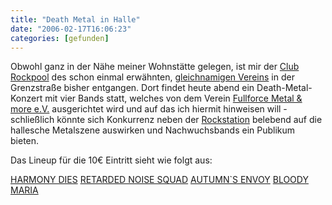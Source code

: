 ```yaml
---
title: "Death Metal in Halle"
date: "2006-02-17T16:06:23"
categories: [gefunden]
---
```


Obwohl ganz in der Nähe meiner Wohnstätte gelegen, ist mir der [Club Rockpool](http://www.rockpool-ev.de/) des schon einmal erwähnten, [gleichnamigen Vereins](/2005/09/11/its-only-rock-festival/) in der Grenzstraße bisher entgangen. Dort findet heute abend ein Death-Metal-Konzert mit vier Bands statt, welches von dem Verein [Fullforce Metal & more e.V.](http://www.fullforce-halle.de/html/nav.html) ausgerichtet wird und auf das ich hiermit hinweisen will - schließlich könnte sich Konkurrenz neben der [Rockstation](http://www.rockstation-halle.de/) belebend auf die hallesche Metalszene auswirken und Nachwuchsbands ein Publikum bieten.

Das Lineup für die 10€ Eintritt sieht wie folgt aus:

[HARMONY DIES](http://www.harmony-dies.de/)
[RETARDED NOISE SQUAD](http://www.retardednoise.de/)
[AUTUMN`S ENVOY](http://www.autumnsenvoy.de/)
[BLOODY MARIA](http://www.bloodymaria.de/)
